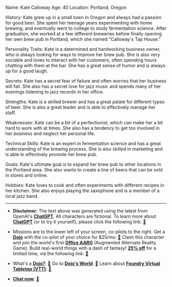 Name: Kate Calloway
Age: 40
Location: Portland, Oregon

History:
Kate grew up in a small town in Oregon and always had a passion for good beer. She spent her teenage years experimenting with home brewing, and eventually went to college to study fermentation science. After graduation, she worked at a few different breweries before finally opening her own brew pub in Portland, which she named "Calloway's Tap House."

Personality Traits:
Kate is a determined and hardworking business owner, who is always looking for ways to improve her brew pub. She is also very sociable and loves to interact with her customers, often spending hours chatting with them at the bar. She has a great sense of humor and is always up for a good laugh.

Secrets:
Kate has a secret fear of failure and often worries that her business will fail. She also has a secret love for jazz music and spends many of her evenings listening to jazz records in her office.

Strengths:
Kate is a skilled brewer and has a great palate for different types of beer. She is also a great leader and is able to effectively manage her staff.

Weaknesses:
Kate can be a bit of a perfectionist, which can make her a bit hard to work with at times. She also has a tendency to get too involved in her business and neglect her personal life.

Technical Skills:
Kate is an expert in fermentation science and has a great understanding of the brewing process. She is also skilled in marketing and is able to effectively promote her brew pub.

Goals:
Kate's ultimate goal is to expand her brew pub to other locations in the Portland area. She also wants to create a line of beers that can be sold in stores and online.

Hobbies:
Kate loves to cook and often experiments with different recipes in her kitchen. She also enjoys playing the saxophone and is a member of a local jazz band.
 

---
* **Disclaimer**: The text above was generated using the latest from OpenAI's [**ChatGPT**](https://openai.com/blog/chatgpt/).  All characters are fictional.  To learn more about [**ChatGPT**](https://openai.com/blog/chatgpt/) (or to try it yourself), please click the following link: [:closed_book:](https://openai.com/blog/chatgpt/)

* Missions are to the lower left of your screen, co-pilots to the right. Get a [**Dojo**](https://workmates.live/marketplace) with the co-pilot of your choice for $25/mo: [:green_book:](https://workmates.live/marketplace) Claim this character and join the world's first [**Office AARG**](https://dojos.world) (Augmented Alternate Reality Game). Build real-world things with a dash of fantasy! [**25% off**](https://blog.workmates.live/deal-on-a-dojo) for a limited time, via the following link: [:green_book:](https://blog.workmates.live/deal-on-a-dojo) 

* What's a [**Dojo?**](https://workdojos.com): [:blue_book:](https://workdojos.com)  Go to [**Dojo's World**](https://dojos.world): [:blue_book:](https://dojos.world)  Learn about [**Foundry Virtual Tabletop (VTT)**](https://foundryvtt.com): [:closed_book:](https://foundryvtt.com/)

* [**Chat now**](https://chat.workmates.live/channel/support): [:ledger:](https://chat.workmates.live/channel/support)